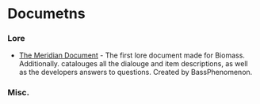 # Documetns

### Lore

 - [The Meridian Document](https://docs.google.com/document/d/1_-jbZC2Qi-38QdxpaPsIqWHxYW4D33UflotbG-VFRfc) - The first lore document made for Biomass. Additionally. catalouges all the dialouge and item descriptions, as well as the developers answers to questions. Created by BassPhenomenon.


### Misc.
